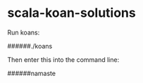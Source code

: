 # scala-koan-solutions

Run koans:

######./koans


Then enter this into the command line:

######namaste